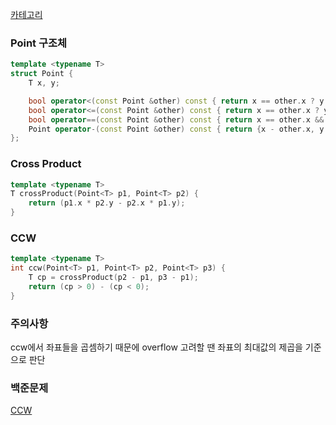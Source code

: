 [카테고리](/README.md)
### Point 구조체
```cpp
template <typename T>
struct Point {
    T x, y;

    bool operator<(const Point &other) const { return x == other.x ? y < other.y : x < other.x; }
    bool operator<=(const Point &other) const { return x == other.x ? y <= other.y : x <= other.x; }
    bool operator==(const Point &other) const { return x == other.x && y == other.y; }
    Point operator-(const Point &other) const { return {x - other.x, y - other.y}; }
};
```
### Cross Product
```cpp
template <typename T>
T crossProduct(Point<T> p1, Point<T> p2) {
    return (p1.x * p2.y - p2.x * p1.y);
}
```
### CCW
```cpp
template <typename T>
int ccw(Point<T> p1, Point<T> p2, Point<T> p3) {
    T cp = crossProduct(p2 - p1, p3 - p1);
    return (cp > 0) - (cp < 0);
}
```
### 주의사항
ccw에서 좌표들을 곱셈하기 때문에 overflow 고려할 땐 좌표의 최대값의 제곱을 기준으로 판단

### 백준문제
[CCW](https://www.acmicpc.net/problem/11758)